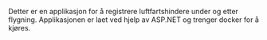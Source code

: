 Detter er en applikasjon for å registrere luftfartshindere under og etter flygning.
Applikasjonen er laet ved hjelp av ASP.NET og trenger docker for å kjøres.
